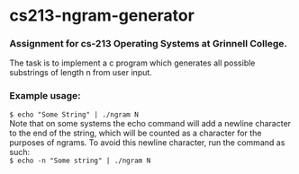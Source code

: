 # cs213-ngram-generator

### Assignment for cs-213 Operating Systems at Grinnell College.
The task is to implement a c program which generates all possible substrings of length n from user input.

### Example usage:
```$ echo "Some String" | ./ngram N```  
Note that on some systems the echo command will add a newline character to the end of the string, which will be counted as a character for the purposes of ngrams. To avoid this newline character, run the command as such:  
```$ echo -n "Some string" | ./ngram N```
